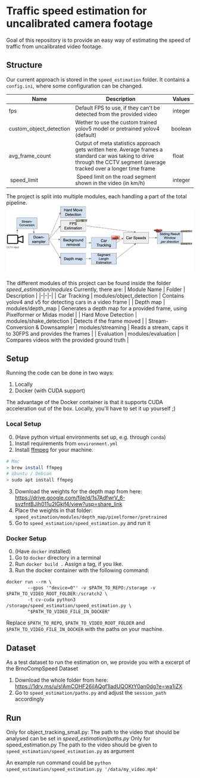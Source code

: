 # Traffic speed estimation for uncalibrated camera footage

Goal of this repository is to provide an easy way of estimating the speed of traffic from uncalibrated video footage.

## Structure

Our current approach is stored in the `speed_estimation` folder. It contains a `config.ini`, where some configuration
can be changed.

| Name                    | Description                                                                                                                                                                | Values   |
|-------------------------|----------------------------------------------------------------------------------------------------------------------------------------------------------------------------|----------|
| fps                     | Default FPS to use, if they can't be detected from the provided video                                                                                                      |  integer |
| custom_object_detection | Wether to use the custom trained yolov5 model or pretrained yolov4 (default)                                                                                               | boolean  |
| avg_frame_count         | Output of meta statistics approach gets written here. Average frames a standard car was taking to drive through the CCTV segment (average tracked over a longer time frame |  float   |
|  speed_limit            |  Speed limit on the road segment shown in the video (in km/h)                                                                                                              |  integer |

The project is split into multiple modules, each handling a part of the total pipeline.
![](.github/modules.png)

The different modules of this project can be found inside the folder *speed_estimation/modules*
Currently, there are:
| Module Name | Folder | Description |
|-|-|-|
| Car Tracking | modules/object_detection | Contains yolov4 and v5 for detecting cars in a video frame |
| Depth map | modules/depth_map | Generates a depth map for a provided frame, using Pixelformer or Midas model |
| Hard Move Detection | modules/shake_detection | Detects if the frame moved |
| Stream-Conversion & Downsampler | modules/streaming | Reads a stream, caps it to 30FPS and provides the frames |
| Evaluation | modules/evaluation | Compares videos with the provided ground truth |

## Setup

Running the code can be done in two ways:

1. Locally
2. Docker (with CUDA support)

The advantage of the Docker container is that it supports CUDA acceleration out of the box. Locally, you'll have to set
it up yourself ;)

### Local Setup

0. (Have python virtual environments set up, e.g. through `conda`)
1. Install requirements from `environment.yml`
2. Install [ffmpeg](https://ffmpeg.org/) for your machine.

```sh
# Mac
> brew install ffmpeg
# Ubuntu / Debian
> sudo apt install ffmpeg
```

3. Download the weights for the depth map from
   here: https://drive.google.com/file/d/1s7AdfwrV_6-svzfntBJih011u2IGkjf4/view?usp=share_link
4. Place the weights in that folder: `speed_estimation/modules/depth_map/pixelformer/pretrained`
5. Go to `speed_estimation/speed_estimation.py` and run it

### Docker Setup

0. (Have `docker` installed)
1. Go to `docker` directory in a terminal
2. Run `docker build .` Assign a tag, if you like.
3. Run the docker container with the following command:

```
docker run --rm \
        --gpus '"device=0"' -v $PATH_TO_REPO:/storage -v $PATH_TO_VIDEO_ROOT_FOLDER:/scratch2 \
        -t cv-cuda python3 /storage/speed_estimation/speed_estimation.py \
        "$PATH_TO_VIDEO_FILE_IN_DOCKER"
```

Replace `$PATH_TO_REPO`, `$PATH_TO_VIDEO_ROOT_FOLDER` and `$PATH_TO_VIDEO_FILE_IN_DOCKER` with the paths on your
machine.

## Dataset

As a test dataset to run the estimation on, we provide you with a excerpt of the BrnoCompSpeed Dataset

1. Download the whole folder from here: https://1drv.ms/u/s!AmCOHF26iIAQgf1ladUQOKtY0an0dg?e=wa1iZX
2. Go to `speed_estimation/paths.py` and adjust the `session_path` accordingly

## Run

Only for object_tracking_small.py:
The path to the video that should be analysed can be set in *speed_estimation/paths.py*
Only for speed_estimation.py
The path to the video should be given to `speed_estimation/speed_estimation.py` as argument

An example run command could be `python speed_estimation/speed_estimation.py '/data/my_video.mp4'`

